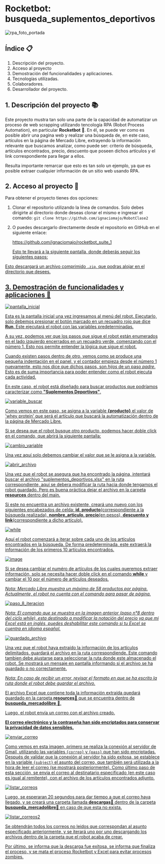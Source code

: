 # Rocketbot: busqueda_suplementos_deportivos

![rpa_foto_portada](https://github.com/user-attachments/assets/5856b017-6874-4660-8dd6-6d0b7e582bd8)

## Índice 📋

1. Descripción del proyecto.
2. Acceso al proyecto
3. Demostración del funcionalidades y aplicaciones.
4. Tecnologías utilizadas.
5. Colaboradores.
6. Desarrollador del proyecto.

## 1. Descripción del proyecto 📚

Este proyecto mustra tan solo una parte de la capacidad de automatizar un proceso de web scrapping utilizando tencología RPA (Robot Process Automation), en particular **Rocketbot** 🚀. En él, se puede ver como es posible abrir una pagina web y realizar una búsqueda de, en este caso, artículos en la página de Mercado Libre, extrayendo la información relevante que buscamos analizar, como puede ser: criterio de búsqueda, artículos encontrados, precio, descuento que poseen dichos artículos y el link correspondiente para llegar a ellos.

Resulta importante remarcar que esto es tan solo un ejemplo, ya que es posible extraer cualquier información de un sitio web usando RPA.

## 2. Acceso al proyecto 📂

Para obtener el proyecto tienes dos opciones:

1. Clonar el repositorio utilizando la línea de comandos. Solo debes dirigirte al directorio donde deseas clonar el mismo e ingresar el comando:
   `git clone https://github.com/ignaciomajo/RobotClase2`

2. O puedes descargarlo directamente desde el repositorio en GitHub en el siguiente enlace:
   <p><a href="https://github.com/ignaciomajo/rocketbot_suite_1">https://github.com/ignaciomajo/rocketbot_suite_1</p>

   Esto te llevará a la siguiente pantalla, donde deberás seguir los siguientes pasos:
   


Esto descargará un archivo comprimido `.zip`, que podras alojar en el directorio que desees.

## 3. Demostración de funcionalidades y aplicaciones 📝


![pantalla_inicial](https://github.com/user-attachments/assets/1d3a6160-2775-43c2-9a00-98724c82aee4)



Esta es la pantalla inicial una vez ingresamos al menú del robot. Ejecutarlo, solo debemos presionar el botón marcado en un recuadro rojo que dice **Run**. Este ejecutará el robot con las variables predeterminadas.

A su vez, podemos ver que los pasos que sigue el robot están enumerados en el lado izquierdo encerrados en un recuadro verde, comenzando con el número 1. Esto nos permite entender la lógica que sigue el robot.

Cuando existen pasos dentro de otro, vemos como se produce una pequeña indentación en el panel, y el contador empieza desde el número 1 nuevamente, esto nos dice que dichos pasos, son *hijos* de un paso *padre*. Esto es de suma importancia para poder entender como el robot ejecuta cada actividad.

En este caso, el robot está diseñado para buscar productos que podríamos caracterizar como **"Suplementos Deportivos"**. 

![variable_buscar](https://github.com/user-attachments/assets/54bc2397-8518-41b6-ae1b-066a16dcdbbb)

Como vemos en este paso, se asigna a la variable **{producto}** el valor de 'whey protein' que será el artículo que buscará la automatización dentro de la página de Mercado Libre.

Si se desea que el robot busque otro producto, podemos hacer doble click en el comando, que abrirá la siguiente pantalla:

![cambio_variable](https://github.com/user-attachments/assets/1b8dc7fe-a0d8-44b1-955e-39ddd5562143)

Una vez aquí solo debemos cambiar el valor que se le asigna a la variable.

![abrir_archivo](https://github.com/user-attachments/assets/2e7df83a-72cc-471d-b2c1-81560bde04d5)


Una vez que el robot se asegura que ha encontrado la página, intentará buscar el archivo "suplementos_deportivos.xlsx" en la ruta correspondiente, aquí se debera modificar la ruta hacia donde tengamos el robot guardado. Pero es buena práctica dejar el archivo en la carpeta **resources** dentro del main.

Si este no encuentra un archivo existente, creará uno nuevo con los siguientes encabezados de celda: **id, producto**(correspondiente a la búsqueda realizada), **nombre_articulo, precio**(en pesos), **descuento y link**(correspondiente a dicho artículo).


![while](https://github.com/user-attachments/assets/346aa100-e0fa-4b38-b013-20e1f8753473)

Aquí el robot comenzará a iterar sobre cada uno de los artículos encontrados en la búsqueda. De forma predeterminada, este extraerá la información de los primeros 10 artículos encontrados. 

![image](https://github.com/user-attachments/assets/fcf188c5-a231-47b9-9581-d292f2e58222)

Si se desea cambiar el numéro de artículos de los cuales queremos extraer información, solo se necesita hacer doble click en el comando **while** y cambiar el 10 por el número de artículos deseados.

*Nota: Mercado Libre muestra un máximo de 58 productos por página. Actualmente, el robot no cuenta con el comando para pasar de página.*


![paso_8_iteracion](https://github.com/user-attachments/assets/73a527b8-92b6-45b4-95d3-1fbbfa292d6f)


*Nota: El comando que se muestra en la imagen anterior (paso n°8 dentro del ciclo while), esta destinado a modificar la notación del precio ya que mi Excel está en inglés, puedes deshabilitar este comando si tu Excel se cuentra en idioma español.*

![guardado_archivo](https://github.com/user-attachments/assets/a3f24a06-76ca-4001-926f-4f22606c4ce7)


Una vez que el robot haya extraído la información de los artículos delimitados, guardará el archivo en la ruta correspondiende. Este comando tambien debe ajustarse para seleccionar la ruta donde este almacenado el robot. Se mostrará un mensaje en pantalla informando si el archivo se ha guardado o no correctamente.

*Nota: En caso de recibir un error, revisar el formato en que se ha escrito la ruta donde el robot debe guardar el archivo.*


El archivo Excel que contiene toda la información extraída quedará guardado en la carpeta **resources**📁 que se encuentra dentro de **busqueda_mercadolibre** 📁.


Luego, el robot envía un correo con el archivo creado.

**El correo electrónico y la contraseña han sido encriptados para conservar la privacidad de datos sensibles.**

![enviar_correo](https://github.com/user-attachments/assets/9fa8720c-2240-4e5e-91b1-ce065201befc)

Como vemos en esta imagen, primero se realiza la conexión al servidor de Gmail, utilizando las variables `{correo}` y `{pass}` que han sido encriptadas.
Después de validar que la conexión al servidor ha sido exitosa, se establece en la variable `{subject}` el asunto del correo, que también será utilizada a la hora de leer el correo (se mostrará posteriormente).
Como último paso de esta sección, se envia el correo al destinatario especificado (en este caso es igual al remitente), con el archivo de los artículos encontrados adjunto.

![listar_correos](https://github.com/user-attachments/assets/d9005be8-561e-4588-95b7-189d4df300f4)

Luego, se esperaran 20 segundos para dar tiempo a que el correo haya llegado, y se creará una carpeta llamada **descargas**📁 dentro de la carpeta **busqueda_mercadolibre**📁 en caso de que esta no exista.

![listar_correos2](https://github.com/user-attachments/assets/a6cfe6fb-25a1-4a8a-8c8a-2777bde4cab0)

Se obtendrán todos los correos no leidos que correspondan al asunto especificado anteriormente, y se iterará uno por uno descargando los archivos dentro de la carpeta que el robot acaba de crear.

Por último, se informa que la descarga fue exitosa, se informa que finaliza el proceso, y se mata el proceso Rocketbot y Excel para evitar procesos zombies.


